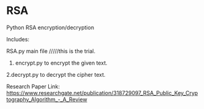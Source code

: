 # RSA
Python RSA encryption/decryption

Includes:

RSA.py main file 
/////this is the trial.
1. encrypt.py to encrypt the given text.

2.decrypt.py  to decrypt the cipher text.

Research Paper 
  Link: https://www.researchgate.net/publication/318729097_RSA_Public_Key_Cryptography_Algorithm_-_A_Review

 
